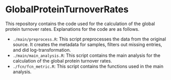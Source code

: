 # GlobalProteinTurnoverRates
This repository contains the code used for the calculation of the global protein turnover rates. Explanations for the code are as follows.

- `./main/preprocess.R`: This script preprocesses the data  from the original source. It creates the metadata for samples, filters out missing entries, and did log-transformation.
- `./main/main_analysis.R`: This script contains the main analysis for the calculation of the global protein turnover rates.
- `./fcn/fcn_metric.R`: This script contains the functions used in the main analysis.